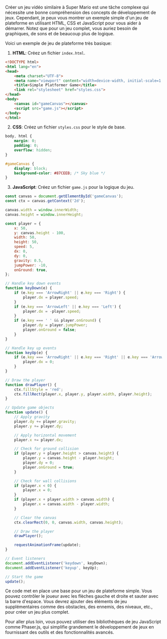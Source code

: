 Créer un jeu vidéo similaire à Super Mario est une tâche complexe qui nécessite une bonne compréhension des concepts de développement de jeux. Cependant, je peux vous montrer un exemple simple d'un jeu de plateforme en utilisant HTML, CSS et JavaScript pour vous aider à démarrer. Notez que pour un jeu complet, vous auriez besoin de graphiques, de sons et de beaucoup plus de logique.

Voici un exemple de jeu de plateforme très basique:

1. **HTML**: Créez un fichier `index.html`.
```html
<!DOCTYPE html>
<html lang="en">
<head>
    <meta charset="UTF-8">
    <meta name="viewport" content="width=device-width, initial-scale=1.0">
    <title>Simple Platformer Game</title>
    <link rel="stylesheet" href="styles.css">
</head>
<body>
    <canvas id="gameCanvas"></canvas>
    <script src="game.js"></script>
</body>
</html>
```

2. **CSS**: Créez un fichier `styles.css` pour le style de base.
```css
body, html {
    margin: 0;
    padding: 0;
    overflow: hidden;
}

#gameCanvas {
    display: block;
    background-color: #87CEEB; /* Sky blue */
}
```

3. **JavaScript**: Créez un fichier `game.js` pour la logique du jeu.
```javascript
const canvas = document.getElementById('gameCanvas');
const ctx = canvas.getContext('2d');

canvas.width = window.innerWidth;
canvas.height = window.innerHeight;

const player = {
    x: 50,
    y: canvas.height - 100,
    width: 50,
    height: 50,
    speed: 5,
    dx: 0,
    dy: 0,
    gravity: 0.5,
    jumpPower: -10,
    onGround: true,
};

// Handle key down events
function keyDown(e) {
    if (e.key === 'ArrowRight' || e.key === 'Right') {
        player.dx = player.speed;
    }
    if (e.key === 'ArrowLeft' || e.key === 'Left') {
        player.dx = -player.speed;
    }
    if (e.key === ' ' && player.onGround) {
        player.dy = player.jumpPower;
        player.onGround = false;
    }
}

// Handle key up events
function keyUp(e) {
    if (e.key === 'ArrowRight' || e.key === 'Right' || e.key === 'ArrowLeft' || e.key === 'Left') {
        player.dx = 0;
    }
}

// Draw the player
function drawPlayer() {
    ctx.fillStyle = 'red';
    ctx.fillRect(player.x, player.y, player.width, player.height);
}

// Update game objects
function update() {
    // Apply gravity
    player.dy += player.gravity;
    player.y += player.dy;

    // Apply horizontal movement
    player.x += player.dx;

    // Check for ground collision
    if (player.y + player.height > canvas.height) {
        player.y = canvas.height - player.height;
        player.dy = 0;
        player.onGround = true;
    }

    // Check for wall collisions
    if (player.x < 0) {
        player.x = 0;
    }
    if (player.x + player.width > canvas.width) {
        player.x = canvas.width - player.width;
    }

    // Clear the canvas
    ctx.clearRect(0, 0, canvas.width, canvas.height);

    // Draw the player
    drawPlayer();

    requestAnimationFrame(update);
}

// Event listeners
document.addEventListener('keydown', keyDown);
document.addEventListener('keyup', keyUp);

// Start the game
update();
```

Ce code met en place une base pour un jeu de plateforme simple. Vous pouvez contrôler le joueur avec les flèches gauche et droite et sauter avec la barre d'espace. Vous devrez ajouter des éléments de jeu supplémentaires comme des obstacles, des ennemis, des niveaux, etc., pour créer un jeu plus complet.

Pour aller plus loin, vous pouvez utiliser des bibliothèques de jeu JavaScript comme Phaser.js, qui simplifie grandement le développement de jeux en fournissant des outils et des fonctionnalités avancés.
